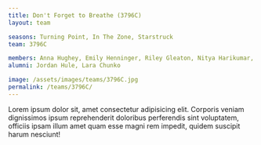```yaml
---
title: Don't Forget to Breathe (3796C)
layout: team

seasons: Turning Point, In The Zone, Starstruck
team: 3796C

members: Anna Hughey, Emily Henninger, Riley Gleaton, Nitya Harikumar, Yani Devoe, Alisa Praserthpon
alumni: Jordan Hule, Lara Chunko

image: /assets/images/teams/3796C.jpg
permalink: /teams/3796C/
---
```


Lorem ipsum dolor sit, amet consectetur adipisicing elit. Corporis veniam dignissimos ipsum reprehenderit doloribus perferendis sint voluptatem, officiis ipsam illum amet quam esse magni rem impedit, quidem suscipit harum nesciunt!